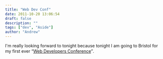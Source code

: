 ```yaml
---
title: "Web Dev Conf"
date: 2011-10-20 13:06:54
draft: false
description: ""
tags: ["dev", "Aside"]
author: "Andrew"
---
```


I'm really looking forward to tonight because tonight I am going to Bristol for my first ever “[Web Developers Conference](http://webdevconf.com/)”.
